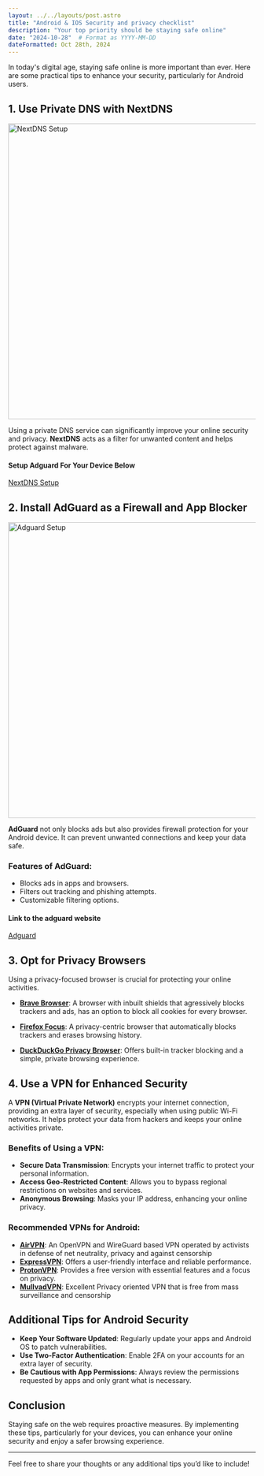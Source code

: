 ```yaml
---
layout: ../../layouts/post.astro
title: "Android & IOS Security and privacy checklist"
description: "Your top priority should be staying safe online"
date: "2024-10-28"  # Format as YYYY-MM-DD
dateFormatted: Oct 28th, 2024
---
```



In today's digital age, staying safe online is more important than ever. Here are some practical tips to enhance your security, particularly for Android users.

## 1. Use Private DNS with NextDNS
<img src="/assets/images/blogs/nextdns.png" alt="NextDNS Setup" width="600">

Using a private DNS service can significantly improve your online security and privacy. **NextDNS** acts as a filter for unwanted content and helps protect against malware.
#### **Setup Adguard For Your Device Below**

[NextDNS Setup](https://my.nextdns.io/start)



## 2. Install AdGuard as a Firewall and App Blocker

<img src="/assets/images/blogs/adguard.png" alt="Adguard Setup" width="600">

**AdGuard** not only blocks ads but also provides firewall protection for your Android device. It can prevent unwanted connections and keep your data safe.

### Features of AdGuard:
- Blocks ads in apps and browsers.
- Filters out tracking and phishing attempts.
- Customizable filtering options.

#### **Link to the adguard website**

[Adguard](https://my.nextdns.io/start)



## 3. Opt for Privacy Browsers

Using a privacy-focused browser is crucial for protecting your online activities. 

- **[Brave Browser](https://brave.com/)**: A browser with inbuilt shields that agressively blocks trackers and ads, has an option to block all cookies for every browser.

- **[Firefox Focus](https://www.mozilla.org/en-US/firefox/browsers/mobile/focus/)**: A privacy-centric browser that automatically blocks trackers and erases browsing history.

- **[DuckDuckGo Privacy Browser](https://duckduckgo.com/)**: Offers built-in tracker blocking and a simple, private browsing experience.



## 4. Use a VPN for Enhanced Security

A **VPN (Virtual Private Network)** encrypts your internet connection, providing an extra layer of security, especially when using public Wi-Fi networks. It helps protect your data from hackers and keeps your online activities private.

### Benefits of Using a VPN:
- **Secure Data Transmission**: Encrypts your internet traffic to protect your personal information.
- **Access Geo-Restricted Content**: Allows you to bypass regional restrictions on websites and services.
- **Anonymous Browsing**: Masks your IP address, enhancing your online privacy.

### Recommended VPNs for Android:
- **[AirVPN](https://airvpn.org/)**: An OpenVPN and WireGuard based VPN operated by activists in defense of net neutrality, privacy and against censorship
- **[ExpressVPN](https://www.expressvpn.com/)**: Offers a user-friendly interface and reliable performance.
- **[ProtonVPN](https://protonvpn.com/)**: Provides a free version with essential features and a focus on privacy.
- **[MullvadVPN](https://mullvad.net/)**: Excellent Privacy oriented VPN that is free from mass surveillance and censorship

## Additional Tips for Android Security

- **Keep Your Software Updated**: Regularly update your apps and Android OS to patch vulnerabilities.
- **Use Two-Factor Authentication**: Enable 2FA on your accounts for an extra layer of security.
- **Be Cautious with App Permissions**: Always review the permissions requested by apps and only grant what is necessary.

## Conclusion

Staying safe on the web requires proactive measures. By implementing these tips, particularly for your devices, you can enhance your online security and enjoy a safer browsing experience.

---

Feel free to share your thoughts or any additional tips you’d like to include!
